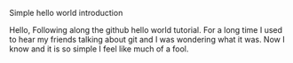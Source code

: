 Simple hello world introduction

Hello,
  Following along the github hello world tutorial.
  For a long time I used to hear my friends talking about git and I was wondering what it was.
  Now I know and it is so simple I feel like much of a fool.

